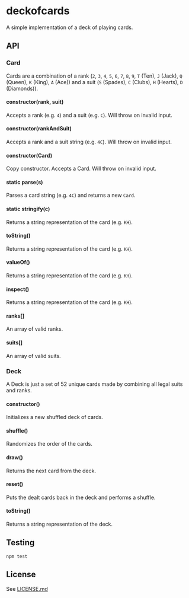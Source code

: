 # deckofcards

A simple implementation of a deck of playing cards.

## API

### Card

Cards are a combination of a rank (`2`, `3`, `4`, `5`, `6`, `7`, `8`, `9`,
`T` (Ten), `J` (Jack), `Q` (Queen), `K` (King), `A` (Ace)) and a suit
(`S` (Spades), `C` (Clubs), `H` (Hearts), `D` (Diamonds)).

#### constructor(rank, suit)

Accepts a rank (e.g. `4`) and a suit (e.g. `C`). Will throw on invalid input.

#### constructor(rankAndSuit)

Accepts a rank and a suit string (e.g. `4C`). Will throw on invalid input.

#### constructor(Card)

Copy constructor. Accepts a Card. Will throw on invalid input.

#### static parse(s)

Parses a card string (e.g. `4C`) and returns a new `Card`.

#### static stringify(c)

Returns a string representation of the card (e.g. `KH`).

#### toString()

Returns a string representation of the card (e.g. `KH`).

#### valueOf()

Returns a string representation of the card (e.g. `KH`).

#### inspect()

Returns a string representation of the card (e.g. `KH`).

#### ranks[]

An array of valid ranks.

#### suits[]

An array of valid suits.

### Deck

A Deck is just a set of 52 unique cards made by combining all legal suits and
ranks.

#### constructor()

Initializes a new shuffled deck of cards.

#### shuffle()

Randomizes the order of the cards.

#### draw()

Returns the next card from the deck.

#### reset()

Puts the dealt cards back in the deck and performs a shuffle.

#### toString()

Returns a string representation of the deck.

## Testing

    npm test

## License

See [LICENSE.md](https://github.com/tcort/deckofcards/blob/master/LICENSE.md)

